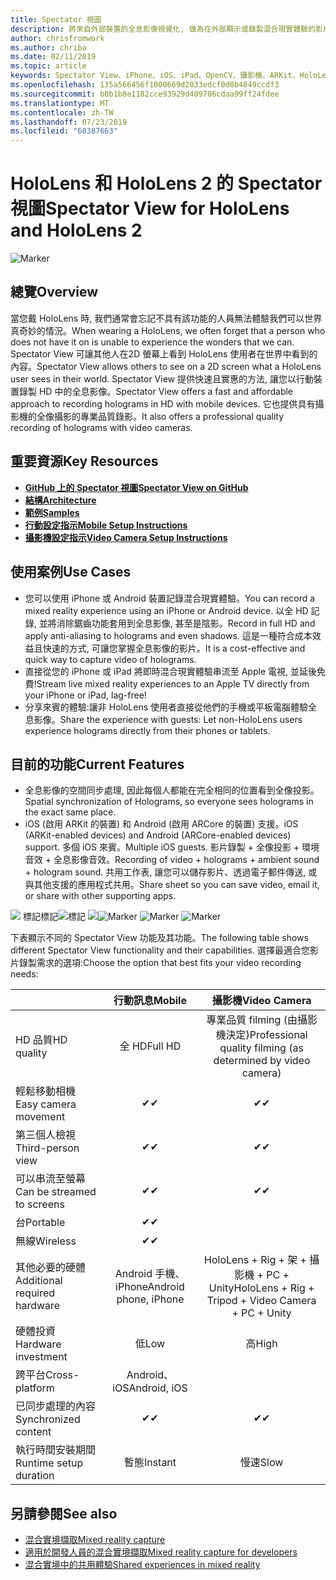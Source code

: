 ```yaml
---
title: Spectator 視圖
description: 將來自外部裝置的全息影像視覺化, 做為在外部顯示或錄製混合現實體驗的影片時, 展現混合現實體驗的方法。
author: chrisfromwork
ms.author: chriba
ms.date: 02/11/2019
ms.topic: article
keywords: Spectator View、iPhone、iOS、iPad、OpenCV、攝影機、ARKit、HoloLens、Mixed Reality、MixedRealityToolkit、示範、記錄
ms.openlocfilehash: 135a566456f1000669d2033edcf0d0b4649ccdf3
ms.sourcegitcommit: b0b1b8e1182cce93929d409706cdaa99ff24fdee
ms.translationtype: MT
ms.contentlocale: zh-TW
ms.lasthandoff: 07/23/2019
ms.locfileid: "68387663"
---
```

# <a name="spectator-view-for-hololens-and-hololens-2"></a><span data-ttu-id="84d71-104">HoloLens 和 HoloLens 2 的 Spectator 視圖</span><span class="sxs-lookup"><span data-stu-id="84d71-104">Spectator View for HoloLens and HoloLens 2</span></span>

![Marker](images/SpecViewPhoneHero.jpg)

## <a name="overview"></a><span data-ttu-id="84d71-106">總覽</span><span class="sxs-lookup"><span data-stu-id="84d71-106">Overview</span></span>

<span data-ttu-id="84d71-107">當您戴 HoloLens 時, 我們通常會忘記不具有該功能的人員無法體驗我們可以世界真奇妙的情況。</span><span class="sxs-lookup"><span data-stu-id="84d71-107">When wearing a HoloLens, we often forget that a person who does not have it on is unable to experience the wonders that we can.</span></span> <span data-ttu-id="84d71-108">Spectator View 可讓其他人在2D 螢幕上看到 HoloLens 使用者在世界中看到的內容。</span><span class="sxs-lookup"><span data-stu-id="84d71-108">Spectator View allows others to see on a 2D screen what a HoloLens user sees in their world.</span></span>
<span data-ttu-id="84d71-109">Spectator View 提供快速且實惠的方法, 讓您以行動裝置錄製 HD 中的全息影像。</span><span class="sxs-lookup"><span data-stu-id="84d71-109">Spectator View offers a fast and affordable approach to recording holograms in HD with mobile devices.</span></span> <span data-ttu-id="84d71-110">它也提供具有攝影機的全像攝影的專業品質錄影。</span><span class="sxs-lookup"><span data-stu-id="84d71-110">It also offers a professional quality recording of holograms with video cameras.</span></span>

## <a name="key-resources"></a><span data-ttu-id="84d71-111">重要資源</span><span class="sxs-lookup"><span data-stu-id="84d71-111">Key Resources</span></span>

* [<span data-ttu-id="84d71-112">**GitHub 上的 Spectator 視圖**</span><span class="sxs-lookup"><span data-stu-id="84d71-112">**Spectator View on GitHub**</span></span>](https://github.com/microsoft/MixedReality-SpectatorView)
* [<span data-ttu-id="84d71-113">**結構**</span><span class="sxs-lookup"><span data-stu-id="84d71-113">**Architecture**</span></span>](https://github.com/microsoft/MixedReality-SpectatorView/blob/master/doc/SpectatorView.Architecture.md)
* [<span data-ttu-id="84d71-114">**範例**</span><span class="sxs-lookup"><span data-stu-id="84d71-114">**Samples**</span></span>](https://github.com/microsoft/MixedReality-SpectatorView/tree/master/samples)
* [<span data-ttu-id="84d71-115">**行動設定指示**</span><span class="sxs-lookup"><span data-stu-id="84d71-115">**Mobile Setup Instructions**</span></span>](https://github.com/microsoft/MixedReality-SpectatorView/blob/master/doc/SpectatorView.Setup.md)
* [<span data-ttu-id="84d71-116">**攝影機設定指示**</span><span class="sxs-lookup"><span data-stu-id="84d71-116">**Video Camera Setup Instructions**</span></span>](https://github.com/microsoft/MixedReality-SpectatorView/blob/master/doc/SpectatorView.Setup.VideoCamera.md)

## <a name="use-cases"></a><span data-ttu-id="84d71-117">使用案例</span><span class="sxs-lookup"><span data-stu-id="84d71-117">Use Cases</span></span>
* <span data-ttu-id="84d71-118">您可以使用 iPhone 或 Android 裝置記錄混合現實體驗。</span><span class="sxs-lookup"><span data-stu-id="84d71-118">You can record a mixed reality experience using an iPhone or Android device.</span></span> <span data-ttu-id="84d71-119">以全 HD 記錄, 並將消除鋸齒功能套用到全息影像, 甚至是陰影。</span><span class="sxs-lookup"><span data-stu-id="84d71-119">Record in full HD and apply anti-aliasing to holograms and even shadows.</span></span> <span data-ttu-id="84d71-120">這是一種符合成本效益且快速的方式, 可讓您掌握全息影像的影片。</span><span class="sxs-lookup"><span data-stu-id="84d71-120">It is a cost-effective and quick way to capture video of holograms.</span></span>
* <span data-ttu-id="84d71-121">直接從您的 iPhone 或 iPad 將即時混合現實體驗串流至 Apple 電視, 並延後免費!</span><span class="sxs-lookup"><span data-stu-id="84d71-121">Stream live mixed reality experiences to an Apple TV directly from your iPhone or iPad, lag-free!</span></span>
* <span data-ttu-id="84d71-122">分享來賓的體驗:讓非 HoloLens 使用者直接從他們的手機或平板電腦體驗全息影像。</span><span class="sxs-lookup"><span data-stu-id="84d71-122">Share the experience with guests: Let non-HoloLens users experience holograms directly from their phones or tablets.</span></span>

## <a name="current-features"></a><span data-ttu-id="84d71-123">目前的功能</span><span class="sxs-lookup"><span data-stu-id="84d71-123">Current Features</span></span>

* <span data-ttu-id="84d71-124">全息影像的空間同步處理, 因此每個人都能在完全相同的位置看到全像投影。</span><span class="sxs-lookup"><span data-stu-id="84d71-124">Spatial synchronization of Holograms, so everyone sees holograms in the exact same place.</span></span>
* <span data-ttu-id="84d71-125">iOS (啟用 ARKit 的裝置) 和 Android (啟用 ARCore 的裝置) 支援。</span><span class="sxs-lookup"><span data-stu-id="84d71-125">iOS (ARKit-enabled devices) and Android (ARCore-enabled devices) support.</span></span>
<span data-ttu-id="84d71-126">多個 iOS 來賓。</span><span class="sxs-lookup"><span data-stu-id="84d71-126">Multiple iOS guests.</span></span>
<span data-ttu-id="84d71-127">影片錄製 + 全像投影 + 環境音效 + 全息影像音效。</span><span class="sxs-lookup"><span data-stu-id="84d71-127">Recording of video + holograms + ambient sound + hologram sound.</span></span>
<span data-ttu-id="84d71-128">共用工作表, 讓您可以儲存影片、透過電子郵件傳送, 或與其他支援的應用程式共用。</span><span class="sxs-lookup"><span data-stu-id="84d71-128">Share sheet so you can save video, email it, or share with other supporting apps.</span></span>

<span data-ttu-id="84d71-129">![](images/SpecViewPhoneDemo.jpg)
標記標記![標記](images/hololensspectatorview-500px.jpg) ![](images/spectatorview-300px.png)</span><span class="sxs-lookup"><span data-stu-id="84d71-129">![Marker](images/SpecViewPhoneDemo.jpg)
![Marker](images/hololensspectatorview-500px.jpg) ![Marker](images/spectatorview-300px.png)</span></span>

<span data-ttu-id="84d71-130">下表顯示不同的 Spectator View 功能及其功能。</span><span class="sxs-lookup"><span data-stu-id="84d71-130">The following table shows different Spectator View functionality and their capabilities.</span></span> <span data-ttu-id="84d71-131">選擇最適合您影片錄製需求的選項:</span><span class="sxs-lookup"><span data-stu-id="84d71-131">Choose the option that best fits your video recording needs:</span></span>

|                                      | <span data-ttu-id="84d71-132">行動訊息</span><span class="sxs-lookup"><span data-stu-id="84d71-132">Mobile</span></span>                  |                    <span data-ttu-id="84d71-133">攝影機</span><span class="sxs-lookup"><span data-stu-id="84d71-133">Video Camera</span></span>              |
|--------------------------------------|:-----------------------:|:-------------------------------------------:|
| <span data-ttu-id="84d71-134">HD 品質</span><span class="sxs-lookup"><span data-stu-id="84d71-134">HD quality</span></span>                           |         <span data-ttu-id="84d71-135">全 HD</span><span class="sxs-lookup"><span data-stu-id="84d71-135">Full HD</span></span>         |        <span data-ttu-id="84d71-136">專業品質 filming (由攝影機決定)</span><span class="sxs-lookup"><span data-stu-id="84d71-136">Professional quality filming (as determined by video camera)</span></span>      |
| <span data-ttu-id="84d71-137">輕鬆移動相機</span><span class="sxs-lookup"><span data-stu-id="84d71-137">Easy camera movement</span></span>                 |            <span data-ttu-id="84d71-138">✔</span><span class="sxs-lookup"><span data-stu-id="84d71-138">✔</span></span>            |                      <span data-ttu-id="84d71-139">✔</span><span class="sxs-lookup"><span data-stu-id="84d71-139">✔</span></span>                      |
| <span data-ttu-id="84d71-140">第三個人檢視</span><span class="sxs-lookup"><span data-stu-id="84d71-140">Third-person view</span></span>                    |            <span data-ttu-id="84d71-141">✔</span><span class="sxs-lookup"><span data-stu-id="84d71-141">✔</span></span>            |                      <span data-ttu-id="84d71-142">✔</span><span class="sxs-lookup"><span data-stu-id="84d71-142">✔</span></span>                      |
| <span data-ttu-id="84d71-143">可以串流至螢幕</span><span class="sxs-lookup"><span data-stu-id="84d71-143">Can be streamed to screens</span></span>           |            <span data-ttu-id="84d71-144">✔</span><span class="sxs-lookup"><span data-stu-id="84d71-144">✔</span></span>            |                      <span data-ttu-id="84d71-145">✔</span><span class="sxs-lookup"><span data-stu-id="84d71-145">✔</span></span>                      |
| <span data-ttu-id="84d71-146">台</span><span class="sxs-lookup"><span data-stu-id="84d71-146">Portable</span></span>                             |            <span data-ttu-id="84d71-147">✔</span><span class="sxs-lookup"><span data-stu-id="84d71-147">✔</span></span>            |                                             |
| <span data-ttu-id="84d71-148">無線</span><span class="sxs-lookup"><span data-stu-id="84d71-148">Wireless</span></span>                             |            <span data-ttu-id="84d71-149">✔</span><span class="sxs-lookup"><span data-stu-id="84d71-149">✔</span></span>            |                                             |
| <span data-ttu-id="84d71-150">其他必要的硬體</span><span class="sxs-lookup"><span data-stu-id="84d71-150">Additional required hardware</span></span>         |     <span data-ttu-id="84d71-151">Android 手機、iPhone</span><span class="sxs-lookup"><span data-stu-id="84d71-151">Android phone, iPhone</span></span>    | <span data-ttu-id="84d71-152">HoloLens + Rig + 架 + 攝影機 + PC + Unity</span><span class="sxs-lookup"><span data-stu-id="84d71-152">HoloLens + Rig + Tripod + Video Camera + PC + Unity</span></span> |
| <span data-ttu-id="84d71-153">硬體投資</span><span class="sxs-lookup"><span data-stu-id="84d71-153">Hardware investment</span></span>                  |           <span data-ttu-id="84d71-154">低</span><span class="sxs-lookup"><span data-stu-id="84d71-154">Low</span></span>            |                     <span data-ttu-id="84d71-155">高</span><span class="sxs-lookup"><span data-stu-id="84d71-155">High</span></span>                    |
| <span data-ttu-id="84d71-156">跨平台</span><span class="sxs-lookup"><span data-stu-id="84d71-156">Cross-platform</span></span>                       |           <span data-ttu-id="84d71-157">Android、iOS</span><span class="sxs-lookup"><span data-stu-id="84d71-157">Android, iOS</span></span>   |                                             |
| <span data-ttu-id="84d71-158">已同步處理的內容</span><span class="sxs-lookup"><span data-stu-id="84d71-158">Synchronized content</span></span>                 |            <span data-ttu-id="84d71-159">✔</span><span class="sxs-lookup"><span data-stu-id="84d71-159">✔</span></span>            |                      <span data-ttu-id="84d71-160">✔</span><span class="sxs-lookup"><span data-stu-id="84d71-160">✔</span></span>                      |
| <span data-ttu-id="84d71-161">執行時間安裝期間</span><span class="sxs-lookup"><span data-stu-id="84d71-161">Runtime setup duration</span></span>               |         <span data-ttu-id="84d71-162">暫態</span><span class="sxs-lookup"><span data-stu-id="84d71-162">Instant</span></span>          |                     <span data-ttu-id="84d71-163">慢速</span><span class="sxs-lookup"><span data-stu-id="84d71-163">Slow</span></span>                    |
## <a name="see-also"></a><span data-ttu-id="84d71-164">另請參閱</span><span class="sxs-lookup"><span data-stu-id="84d71-164">See also</span></span>

* [<span data-ttu-id="84d71-165">混合實境擷取</span><span class="sxs-lookup"><span data-stu-id="84d71-165">Mixed reality capture</span></span>](mixed-reality-capture.md) 
* [<span data-ttu-id="84d71-166">適用於開發人員的混合實境擷取</span><span class="sxs-lookup"><span data-stu-id="84d71-166">Mixed reality capture for developers</span></span>](mixed-reality-capture-for-developers.md)
* [<span data-ttu-id="84d71-167">混合實境中的共用體驗</span><span class="sxs-lookup"><span data-stu-id="84d71-167">Shared experiences in mixed reality</span></span>](shared-experiences-in-mixed-reality.md)
